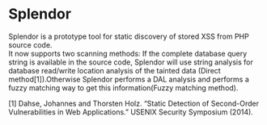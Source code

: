 # Splendor

Splendor is a prototype tool for static discovery of stored XSS from PHP source code. <br>
It now supports two scanning methods: If the complete database query string is available in the source code, Splendor will use string analysis for database read/write location analysis of the tainted data (Direct method[1]).Otherwise Splendor performs a DAL analysis and performs a fuzzy matching way to get this information(Fuzzy matching method).

[1] Dahse, Johannes and Thorsten Holz. “Static Detection of Second-Order Vulnerabilities in Web Applications.” USENIX Security Symposium (2014).
